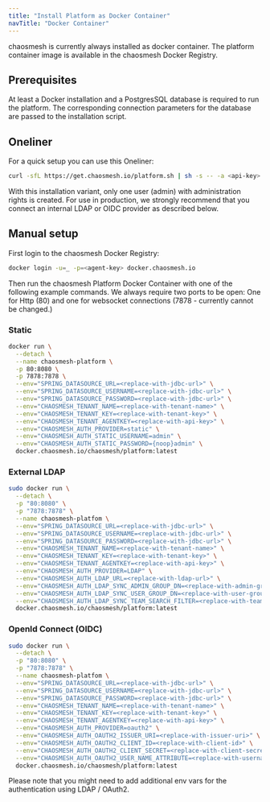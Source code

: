 ```yaml
---
title: "Install Platform as Docker Container"
navTitle: "Docker Container"
---
```

chaosmesh is currently always installed as docker container. The platform container image is available in the chaosmesh Docker Registry.

## Prerequisites

At least a Docker installation and a PostgresSQL database is required to run the platform. The corresponding connection parameters for the database are passed to the installation script.

## Oneliner

For a quick setup you can use this Oneliner:

```bash
curl -sfL https://get.chaosmesh.io/platform.sh | sh -s -- -a <api-key> -d <jdbc-url> -e <jdbc-user> -f <jdbc-password> -p <ui-password>
```

With this installation variant, only one user (admin) with administration rights is created. For use in production, we strongly recommend that you connect an internal LDAP or OIDC provider as described below.

## Manual setup

First login to the chaosmesh Docker Registry:

```bash
docker login -u=_ -p=<agent-key> docker.chaosmesh.io
```

Then run the chaosmesh Platform Docker Container with one of the following example commands.
We always require two ports to be open: One for Http (80) and one for websocket connections (7878 - currently cannot be changed.)

### Static

```bash
docker run \
  --detach \
  --name chaosmesh-platform \
  -p 80:8080 \
  -p 7878:7878 \
  --env="SPRING_DATASOURCE_URL=<replace-with-jdbc-url>" \
  --env="SPRING_DATASOURCE_USERNAME=<replace-with-jdbc-url>" \
  --env="SPRING_DATASOURCE_PASSWORD=<replace-with-jdbc-url>" \
  --env="CHAOSMESH_TENANT_NAME=<replace-with-tenant-name>" \
  --env="CHAOSMESH_TENANT_KEY=<replace-with-tenant-key>" \
  --env="CHAOSMESH_TENANT_AGENTKEY=<replace-with-api-key>" \
  --env="CHAOSMESH_AUTH_PROVIDER=static" \
  --env="CHAOSMESH_AUTH_STATIC_USERNAME=admin" \
  --env="CHAOSMESH_AUTH_STATIC_PASSWORD={noop}admin" \
  docker.chaosmesh.io/chaosmesh/platform:latest
```

### External LDAP

```bash
sudo docker run \
  --detach \
  -p "80:8080" \
  -p "7878:7878" \
  --name chaosmesh-platfom \
  --env="SPRING_DATASOURCE_URL=<replace-with-jdbc-url>" \
  --env="SPRING_DATASOURCE_USERNAME=<replace-with-jdbc-url>" \
  --env="SPRING_DATASOURCE_PASSWORD=<replace-with-jdbc-url>" \
  --env="CHAOSMESH_TENANT_NAME=<replace-with-tenant-name>" \
  --env="CHAOSMESH_TENANT_KEY=<replace-with-tenant-key>" \
  --env="CHAOSMESH_TENANT_AGENTKEY=<replace-with-api-key>" \
  --env="CHAOSMESH_AUTH_PROVIDER=LDAP" \
  --env="CHAOSMESH_AUTH_LDAP_URL=<replace-with-ldap-url>" \
  --env="CHAOSMESH_AUTH_LDAP_SYNC_ADMIN_GROUP_DN=<replace-with-admin-group-dn>" \
  --env="CHAOSMESH_AUTH_LDAP_SYNC_USER_GROUP_DN=<replace-with-user-group-dn>" \
  --env="CHAOSMESH_AUTH_LDAP_SYNC_TEAM_SEARCH_FILTER=<replace-with-team-search-filter>" \
  docker.chaosmesh.io/chaosmesh/platform:latest
```

### OpenId Connect (OIDC)

```bash
sudo docker run \
  --detach \
  -p "80:8080" \
  -p "7878:7878" \
  --name chaosmesh-platfom \
  --env="SPRING_DATASOURCE_URL=<replace-with-jdbc-url>" \
  --env="SPRING_DATASOURCE_USERNAME=<replace-with-jdbc-url>" \
  --env="SPRING_DATASOURCE_PASSWORD=<replace-with-jdbc-url>" \
  --env="CHAOSMESH_TENANT_NAME=<replace-with-tenant-name>" \
  --env="CHAOSMESH_TENANT_KEY=<replace-with-tenant-key>" \
  --env="CHAOSMESH_TENANT_AGENTKEY=<replace-with-api-key>" \
  --env="CHAOSMESH_AUTH_PROVIDER=oauth2" \
  --env="CHAOSMESH_AUTH_OAUTH2_ISSUER_URI=<replace-with-issuer-uri>" \
  --env="CHAOSMESH_AUTH_OAUTH2_CLIENT_ID=<replace-with-client-id>" \
  --env="CHAOSMESH_AUTH_OAUTH2_CLIENT_SECRET=<replace-with-client-secret>" \
  --env="CHAOSMESH_AUTH_OAUTH2_USER_NAME_ATTRIBUTE=<replace-with-username-attribute>" \
  docker.chaosmesh.io/chaosmesh/platform:latest
```

Please note that you might need to add additional env vars for the authentication using LDAP / OAuth2.
